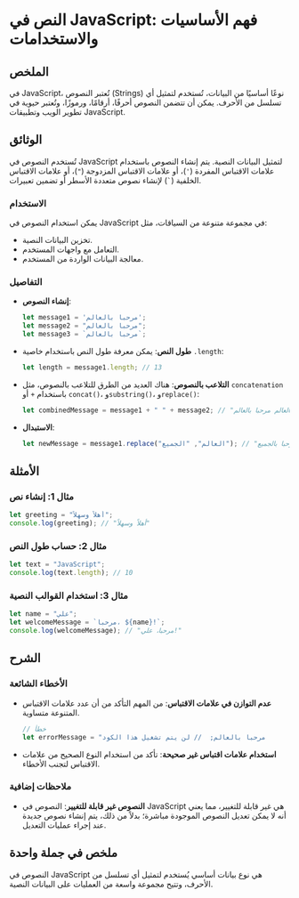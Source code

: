 <!--
Meta Description: # النص في JavaScript: فهم الأساسيات والاستخدامات ## الملخص في JavaScript، تُعتبر النصوص (Strings) نوعًا أساسيًا من البيانات، تُستخدم لتمثيل أي تسلسل م...
Meta Keywords: javascript, let, النصوص, مرحبا, علامات
-->

# النص في JavaScript: فهم الأساسيات والاستخدامات

## الملخص
في JavaScript، تُعتبر النصوص (Strings) نوعًا أساسيًا من البيانات، تُستخدم لتمثيل أي تسلسل من الأحرف. يمكن أن تتضمن النصوص أحرفًا، أرقامًا، ورموزًا، وتُعتبر حيوية في تطوير الويب وتطبيقات JavaScript.

## الوثائق
تُستخدم النصوص في JavaScript لتمثيل البيانات النصية. يتم إنشاء النصوص باستخدام علامات الاقتباس المفردة (`'`)، أو علامات الاقتباس المزدوجة (`"`)، أو علامات الاقتباس الخلفية (`` ` ``) لإنشاء نصوص متعددة الأسطر أو تضمين تعبيرات.

### الاستخدام
يمكن استخدام النصوص في JavaScript في مجموعة متنوعة من السياقات، مثل:
- تخزين البيانات النصية.
- التعامل مع واجهات المستخدم.
- معالجة البيانات الواردة من المستخدم.

### التفاصيل
- **إنشاء النصوص**: 
  ```javascript
  let message1 = 'مرحبا بالعالم';
  let message2 = "مرحبا بالعالم";
  let message3 = `مرحبا بالعالم`;
  ```

- **طول النص**:
  يمكن معرفة طول النص باستخدام خاصية `.length`:
  ```javascript
  let length = message1.length; // 13
  ```

- **التلاعب بالنصوص**: 
  هناك العديد من الطرق للتلاعب بالنصوص، مثل `concatenation` باستخدام `+` أو `concat()`، و`substring()`، و`replace()`:
  ```javascript
  let combinedMessage = message1 + " " + message2; // "مرحبا بالعالم مرحبا بالعالم"
  ```

- **الاستبدال**:
  ```javascript
  let newMessage = message1.replace("العالم", "الجميع"); // "مرحبا بالجميع"
  ```

## الأمثلة
### مثال 1: إنشاء نص
```javascript
let greeting = "أهلاً وسهلاً";
console.log(greeting); // "أهلاً وسهلاً"
```

### مثال 2: حساب طول النص
```javascript
let text = "JavaScript";
console.log(text.length); // 10
```

### مثال 3: استخدام القوالب النصية
```javascript
let name = "علي";
let welcomeMessage = `مرحبا، ${name}!`;
console.log(welcomeMessage); // "مرحبا، علي!"
```

## الشرح
### الأخطاء الشائعة
- **عدم التوازن في علامات الاقتباس**: من المهم التأكد من أن عدد علامات الاقتباس المتنوعة متساوية. 
  ```javascript
  // خطأ
  let errorMessage = "مرحبا بالعالم;  // لن يتم تشغيل هذا الكود
  ```

- **استخدام علامات اقتباس غير صحيحة**: تأكد من استخدام النوع الصحيح من علامات الاقتباس لتجنب الأخطاء.
  
### ملاحظات إضافية
- **النصوص غير قابلة للتغيير**: النصوص في JavaScript هي غير قابلة للتغيير، مما يعني أنه لا يمكن تعديل النصوص الموجودة مباشرة؛ بدلاً من ذلك، يتم إنشاء نصوص جديدة عند إجراء عمليات التعديل.

## ملخص في جملة واحدة
النصوص في JavaScript هي نوع بيانات أساسي يُستخدم لتمثيل أي تسلسل من الأحرف، وتتيح مجموعة واسعة من العمليات على البيانات النصية.